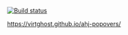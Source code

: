 [![Build status](https://ci.appveyor.com/api/projects/status/0xi2aqem0sw8wjgn?svg=true)](https://ci.appveyor.com/project/VirtGhost/ahj-popovers)

https://virtghost.github.io/ahj-popovers/
